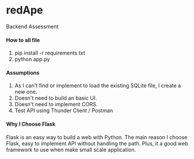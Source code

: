 # redApe
Backend Assessment

#### How to all file 
1. pip install -r requirements.txt
2. python app.py

#### Assumptions
1. As I can't find or implement to load the existing SQLite file, I create a new one.
2. Doesn't need to build an basic UI.
3. Doesn't need to implement CORS.
4. Test API using Thunder Client / Postman

#### Why I Choose Flask
Flask is an easy way to build a web with Python. The main reason I choose Flask, easy to implement API without handling the path. Plus, it a good web framework to use when make small scale application.
